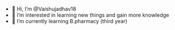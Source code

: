 - 👋 Hi, I’m @Vaishujadhav18
- 👀 I’m interested in learning new things and gain more knowledge 
- 🌱 I’m currently learning B.pharmacy (third year)
  

<!---
Vaishujadhav18/Vaishujadhav18 is a ✨ special ✨ repository because its `README.md` (this file) appears on your GitHub profile.
You can click the Preview link to take a look at your changes.
--->
